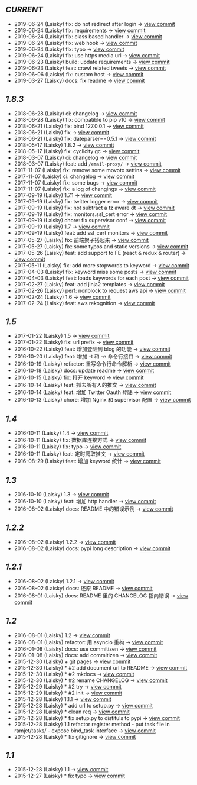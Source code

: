        
*CURRENT*
---
    
- 2019-06-24 (Laisky) fix: do not redirect after login -> [view commit](https://github.com/Laisky/ramjet/commit/10a2d560c6d111669830ed93f55082590af1f32f)
- 2019-06-24 (Laisky) fix: requirements -> [view commit](https://github.com/Laisky/ramjet/commit/91c5884c79becb95d75d66aa1abcd65f6d0f64fe)
- 2019-06-24 (Laisky) fix: class based handler -> [view commit](https://github.com/Laisky/ramjet/commit/d246e85ebb88bc75d5c614a596de970f43ed0c56)
- 2019-06-24 (Laisky) fix: web hook -> [view commit](https://github.com/Laisky/ramjet/commit/dff49fa13f2113ddf776076338f1b69adbc7f7ae)
- 2019-06-24 (Laisky) fix: typo -> [view commit](https://github.com/Laisky/ramjet/commit/8cabe3bc5472edaf47f391b2cef93b51af0d4b37)
- 2019-06-24 (Laisky) fix: use https media url -> [view commit](https://github.com/Laisky/ramjet/commit/0a49ae61d0aa5b541467ce262b9971e740dc953a)
- 2019-06-23 (Laisky) build: update requirements -> [view commit](https://github.com/Laisky/ramjet/commit/bc324c85d92d105e0608eaf4518351385e8acc01)
- 2019-06-23 (Laisky) feat: crawl related tweets -> [view commit](https://github.com/Laisky/ramjet/commit/f529d78f1a10ac80d4b905fa11b1f5b4919ce3ca)
- 2019-06-06 (Laisky) fix: custom host -> [view commit](https://github.com/Laisky/ramjet/commit/9e700269bb02bd34756a55a3b7e8636ad86fe26b)
- 2019-03-27 (Laisky) docs: fix readme -> [view commit](https://github.com/Laisky/ramjet/commit/a814b98b476c461d78da4df1a89113fa2dde9272)    
       
*1.8.3*
---
    
- 2018-06-28 (Laisky) ci: changelog -> [view commit](https://github.com/Laisky/ramjet/commit/51e263b8bc9615cf3a3e262fbb75a64994db3ced)
- 2018-06-28 (Laisky) fix: compatible to pip v10 -> [view commit](https://github.com/Laisky/ramjet/commit/def187cb76c183ffba71fac94aeb7a3ec54fc717)
- 2018-06-21 (Laisky) fix: bind 127.0.0.1 -> [view commit](https://github.com/Laisky/ramjet/commit/c651116f2a2e21a5a191bb0a99e47ea8f39e2a3d)
- 2018-06-21 (Laisky) fix -> [view commit](https://github.com/Laisky/ramjet/commit/5cc2650cd873e2531907f5cdcfc0da8e347e9fa6)
- 2018-06-21 (Laisky) fix: dateparser==0.5.1 -> [view commit](https://github.com/Laisky/ramjet/commit/eccfceb518ed462ff7b3dc10a50ec2705c9326ce)
- 2018-05-17 (Laisky) 1.8.2 -> [view commit](https://github.com/Laisky/ramjet/commit/e2dc3b14d7adcaeb48bbb7a1abd71558230ead2f)
- 2018-05-17 (Laisky) fix: cyclicity gc -> [view commit](https://github.com/Laisky/ramjet/commit/7367d9eecc85fe59612bff2f17c2bc694f5bff5f)
- 2018-03-07 (Laisky) ci: changelog -> [view commit](https://github.com/Laisky/ramjet/commit/d5f85f903ae2c12e38a6722f278de871150aceae)
- 2018-03-07 (Laisky) feat: add `/email-proxy/` -> [view commit](https://github.com/Laisky/ramjet/commit/71d7f6c1c4be92185eb02721262136d67cdc328e)
- 2017-11-07 (Laisky) fix: remove some movoto settins -> [view commit](https://github.com/Laisky/ramjet/commit/27262df48e271bdcd1dc5f7c50b38a65ba3bc6aa)
- 2017-11-07 (Laisky) ci: changelog -> [view commit](https://github.com/Laisky/ramjet/commit/af4536129bae8c28e61354a3d5d8bb69c4fd5789)
- 2017-11-07 (Laisky) fix: some bugs -> [view commit](https://github.com/Laisky/ramjet/commit/e8787a80674feffae1ec0b5dd00758dd1344e099)
- 2017-11-07 (Laisky) fix: a log of changings -> [view commit](https://github.com/Laisky/ramjet/commit/c08ced7b9cf82cd8ea28216ec6297459651bf4ad)
- 2017-09-19 (Laisky) 1.7.1 -> [view commit](https://github.com/Laisky/ramjet/commit/979517cd078d620cabe9945b0869f9d524c7bee7)
- 2017-09-19 (Laisky) fix: twitter logger error -> [view commit](https://github.com/Laisky/ramjet/commit/c1f389e0f167583f1ad37ff254d29de4e1bbfe98)
- 2017-09-19 (Laisky) fix: not subtract a tz aware dt -> [view commit](https://github.com/Laisky/ramjet/commit/8dd9b8aec55522b9d3cce58c83efb74c2af91b44)
- 2017-09-19 (Laisky) fix: monitors.ssl_cert error -> [view commit](https://github.com/Laisky/ramjet/commit/b9b109be2dc365ad44bebd37b54bf569c7e57a46)
- 2017-09-19 (Laisky) chore: fix supervisor conf -> [view commit](https://github.com/Laisky/ramjet/commit/f61f454d4bc173c3d15bddde0a0df04983c6ca84)
- 2017-09-19 (Laisky) 1.7 -> [view commit](https://github.com/Laisky/ramjet/commit/390354d5a67c59e5fea6ca25df8a66377dfbd27c)
- 2017-09-19 (Laisky) feat: add ssl_cert monitors -> [view commit](https://github.com/Laisky/ramjet/commit/709350e5b37fad9eb67fa7d2d60accb28f2b4017)
- 2017-05-27 (Laisky) fix: 前端架子搭起来 -> [view commit](https://github.com/Laisky/ramjet/commit/7581fbd747fb787c2df67fb51aeca7c8128a3a0d)
- 2017-05-27 (Laisky) fix: some typos and static versions -> [view commit](https://github.com/Laisky/ramjet/commit/ac1c8d36f67f8e6430ddf6b76bd023d5eca40571)
- 2017-05-26 (Laisky) feat: add support to FE (react & redux & router) -> [view commit](https://github.com/Laisky/ramjet/commit/07f979fca9798a96cbde849662e007f912ea0eef)
- 2017-05-11 (Laisky) fix: add more stopwords to keyword -> [view commit](https://github.com/Laisky/ramjet/commit/a5c5c19007cf0b33b78a4c4cd9e7a785ea46e55a)
- 2017-04-03 (Laisky) fix: keyword miss some posts -> [view commit](https://github.com/Laisky/ramjet/commit/d13db555ad69e3dc1f01378e9f77e21ae3bea697)
- 2017-04-03 (Laisky) feat: loads keywords for each post -> [view commit](https://github.com/Laisky/ramjet/commit/aff9e9797e468e878f53af771b4277a727fb0411)
- 2017-02-27 (Laisky) feat: add jinja2 templates -> [view commit](https://github.com/Laisky/ramjet/commit/39b5424a40fc79525fb003a86edafbfc349c24cf)
- 2017-02-26 (Laisky) perf: nonblock to request aws api -> [view commit](https://github.com/Laisky/ramjet/commit/a0fc05c00b3c618a18967d46cd04b87554fcb9f5)
- 2017-02-24 (Laisky) 1.6 -> [view commit](https://github.com/Laisky/ramjet/commit/ccd9af693c33e2838c55b5ed459a565abf56eab6)
- 2017-02-24 (Laisky) feat: aws rekognition -> [view commit](https://github.com/Laisky/ramjet/commit/fefe17c6217fd358c09e9bf38ab276b1e21c5121)    
       
*1.5*
---
    
- 2017-01-22 (Laisky) 1.5 -> [view commit](https://github.com/Laisky/ramjet/commit/b7603d03121d625589bc79e4b96747eddb76f919)
- 2017-01-22 (Laisky) fix: url prefix -> [view commit](https://github.com/Laisky/ramjet/commit/4e94d7c08d3646dae7ca88320e960e0f11c67569)
- 2016-10-22 (Laisky) feat: 增加登陆到 blog 的功能 -> [view commit](https://github.com/Laisky/ramjet/commit/48eeb1e26ae6564f93d26189e8bc809d228d4c09)
- 2016-10-20 (Laisky) feat: 增加 -t 和 -e 命令行接口 -> [view commit](https://github.com/Laisky/ramjet/commit/1b3e3607f07f90962005b6e9cf514532d9081dbf)
- 2016-10-19 (Laisky) refactor: 重写命令行命令解析 -> [view commit](https://github.com/Laisky/ramjet/commit/4a0fcf3fbd7eb478e452d1857dd718501e524c3e)
- 2016-10-18 (Laisky) docs: update readme -> [view commit](https://github.com/Laisky/ramjet/commit/29db3dcf566d6485b9e00cfa61267c1e2959a5e0)
- 2016-10-15 (Laisky) fix: 打开 keyword -> [view commit](https://github.com/Laisky/ramjet/commit/98f3134d7367b0d6d1eebc35e8805134c563966b)
- 2016-10-14 (Laisky) feat: 抓去所有人的推文 -> [view commit](https://github.com/Laisky/ramjet/commit/76b0a7f0bf46b627c5de5358d6a1aa3858f06f48)
- 2016-10-14 (Laisky) feat: 增加 Twitter Oauth 登陆 -> [view commit](https://github.com/Laisky/ramjet/commit/fd340aca5ff77aab013ca6aa2b9f9df1a3ca97f7)
- 2016-10-13 (Laisky) chore: 增加 Nginx 和 supervisor 配置 -> [view commit](https://github.com/Laisky/ramjet/commit/4669895490613bc4c8ec5e28f4c2804262373102)    
       
*1.4*
---
    
- 2016-10-11 (Laisky) 1.4 -> [view commit](https://github.com/Laisky/ramjet/commit/db36d85f548260177ea9df06ddbf71f1c83b4184)
- 2016-10-11 (Laisky) fix: 数据库连接方式 -> [view commit](https://github.com/Laisky/ramjet/commit/7f1634d760a9c2e1b8bb1e0737defe77c8a8913e)
- 2016-10-11 (Laisky) fix: typo -> [view commit](https://github.com/Laisky/ramjet/commit/a2de59f3933b0e4c9383535ae6009fa4886b9017)
- 2016-10-11 (Laisky) feat: 定时爬取推文 -> [view commit](https://github.com/Laisky/ramjet/commit/06d5f88a1bb5e5d6537ce52ac3db234b72d1e8f3)
- 2016-08-29 (Laisky) feat: 增加 keyword 统计 -> [view commit](https://github.com/Laisky/ramjet/commit/011af289eaf69f0606317807d579b0597c3bfccf)    
       
*1.3*
---
    
- 2016-10-10 (Laisky) 1.3 -> [view commit](https://github.com/Laisky/ramjet/commit/6a7d7952209c51ab429cb79825d05aea9ca6d51a)
- 2016-10-10 (Laisky) feat: 增加 http handler -> [view commit](https://github.com/Laisky/ramjet/commit/0417a079a5740284494c9acc91fd023e600c30ba)
- 2016-08-02 (Laisky) docs: README 中的错误示例 -> [view commit](https://github.com/Laisky/ramjet/commit/33fffccd333b2ba7a31fc88b555b7b94bd97a13e)    
       
*1.2.2*
---
    
- 2016-08-02 (Laisky) 1.2.2 -> [view commit](https://github.com/Laisky/ramjet/commit/77858d56e675d766d7daebc4f475dbb3030107d4)
- 2016-08-02 (Laisky) docs: pypi long description -> [view commit](https://github.com/Laisky/ramjet/commit/8da79573defb1c49f9da607854b1cf54be56ab6c)    
       
*1.2.1*
---
    
- 2016-08-02 (Laisky) 1.2.1 -> [view commit](https://github.com/Laisky/ramjet/commit/ac318b3721cadc0abde1e1c1e7b4fcbeed1b63f3)
- 2016-08-02 (Laisky) docs: 还原 README -> [view commit](https://github.com/Laisky/ramjet/commit/c1b5ba8f5f306194ae5518b88aab330dae630c8d)
- 2016-08-01 (Laisky) docs: README 里的 CHANGELOG 指向错误 -> [view commit](https://github.com/Laisky/ramjet/commit/e3dc74aa46abf5f68527dd9a6c08b5d3b7b2808e)    
       
*1.2*
---
    
- 2016-08-01 (Laisky) 1.2 -> [view commit](https://github.com/Laisky/ramjet/commit/563f65ea65aac9fd0ca2fdf8394ce428fda922e0)
- 2016-08-01 (Laisky) refactor: 用 asyncio 重构 -> [view commit](https://github.com/Laisky/ramjet/commit/8ada8c313470fdb65647394e0caf42e822ee8633)
- 2016-01-08 (Laisky) docs: use commitizen -> [view commit](https://github.com/Laisky/ramjet/commit/800a8ffab6e9b3a19ead1dc4892c1fcfa042d316)
- 2016-01-08 (Laisky) docs: add commitizen -> [view commit](https://github.com/Laisky/ramjet/commit/d5ef023fa594a9abfaf5c366d8e6a80f25814f8e)
- 2015-12-30 (Laisky) + git pages -> [view commit](https://github.com/Laisky/ramjet/commit/7f73bc3e439c02a838ac589636964ce7af94ddc6)
- 2015-12-30 (Laisky) * #2 add document url to README -> [view commit](https://github.com/Laisky/ramjet/commit/59c2ec019f3e197faddfc5fa8b275c2cb7f00d5a)
- 2015-12-30 (Laisky) * #2 mkdocs -> [view commit](https://github.com/Laisky/ramjet/commit/acdcc83ce887ee8ff3fc12c35a57a9494ba9e0a6)
- 2015-12-30 (Laisky) * #2 rename CHANGELOG -> [view commit](https://github.com/Laisky/ramjet/commit/30f5fac8a366711c4db26914d4630a043e3fc1ba)
- 2015-12-29 (Laisky) * #2 try -> [view commit](https://github.com/Laisky/ramjet/commit/351fbde6c11d9aacea287f17b30ab227155823f8)
- 2015-12-29 (Laisky) * #2 init -> [view commit](https://github.com/Laisky/ramjet/commit/29c6fb2dff6ffd1519b956dd8af0b4ce06906b67)
- 2015-12-28 (Laisky) 1.1.1 -> [view commit](https://github.com/Laisky/ramjet/commit/5722b046ca8161beb58c30cf0c4964936e294bae)
- 2015-12-28 (Laisky) * add url to setup.py -> [view commit](https://github.com/Laisky/ramjet/commit/e12f926c82c47de9e6906377c46edad79c895574)
- 2015-12-28 (Laisky) * clean req -> [view commit](https://github.com/Laisky/ramjet/commit/74a0fd222b8b3191805c51bcf52011368cff1749)
- 2015-12-28 (Laisky) * fix setup.py to distituls to pypi -> [view commit](https://github.com/Laisky/ramjet/commit/e5848c06ba32d8c06a945c1d9747497699f0f09f)
- 2015-12-28 (Laisky) 1.1 refactor register method   - put task file in ramjet/tasks/   - expose bind_task interface -> [view commit](https://github.com/Laisky/ramjet/commit/75ba274fa94c4d9c25f9b5dcd4a05621d349edfd)
- 2015-12-28 (Laisky) * fix gitignore -> [view commit](https://github.com/Laisky/ramjet/commit/4907f7e0517ea32da7e3b4d1e872f7f9238a0cb9)    
       
*1.1*
---
    
- 2015-12-28 (Laisky) 1.1 -> [view commit](https://github.com/Laisky/ramjet/commit/a74d529cc4cbcc48e4bbe58087902b6768826273)
- 2015-12-27 (Laisky) * fix typo -> [view commit](https://github.com/Laisky/ramjet/commit/e4e90e3d40894ff69c2659c09d71d40bd3ed90a5)    
